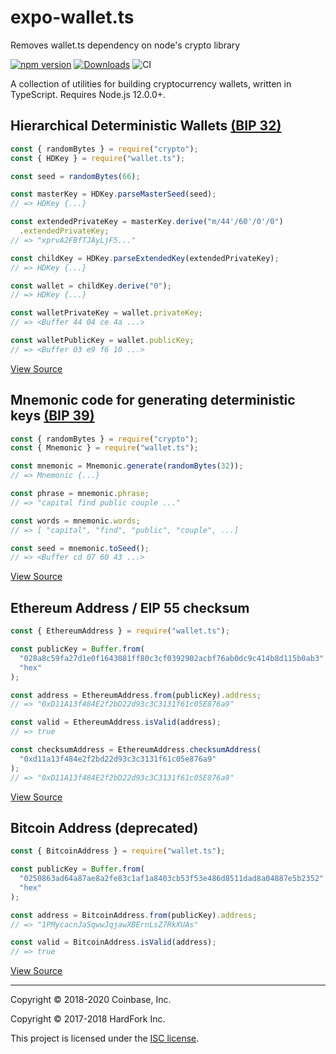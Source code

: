 # expo-wallet.ts

Removes wallet.ts dependency on node's crypto library

[![npm version](https://badge.fury.io/js/wallet.ts.svg)](https://www.npmjs.com/package/wallet.ts)
[![Downloads](https://img.shields.io/npm/dm/wallet.ts.svg)](https://www.npmjs.com/package/wallet.ts)
![CI](https://github.com/petejkim/wallet.ts/workflows/CI/badge.svg)

A collection of utilities for building cryptocurrency wallets, written in
TypeScript. Requires Node.js 12.0.0+.

## Hierarchical Deterministic Wallets [(BIP 32)](https://github.com/bitcoin/bips/blob/master/bip-0032.mediawiki)

```javascript
const { randomBytes } = require("crypto");
const { HDKey } = require("wallet.ts");

const seed = randomBytes(66);

const masterKey = HDKey.parseMasterSeed(seed);
// => HDKey {...}

const extendedPrivateKey = masterKey.derive("m/44'/60'/0'/0")
  .extendedPrivateKey;
// => "xprvA2FBfTJAyLjF5..."

const childKey = HDKey.parseExtendedKey(extendedPrivateKey);
// => HDKey {...}

const wallet = childKey.derive("0");
// => HDKey {...}

const walletPrivateKey = wallet.privateKey;
// => <Buffer 44 04 ce 4a ...>

const walletPublicKey = wallet.publicKey;
// => <Buffer 03 e9 f6 10 ...>
```

[View Source](https://github.com/petejkim/wallet.ts/blob/master/src/HDKey/index.ts)

## Mnemonic code for generating deterministic keys [(BIP 39)](https://github.com/bitcoin/bips/blob/master/bip-0039.mediawiki)

```javascript
const { randomBytes } = require("crypto");
const { Mnemonic } = require("wallet.ts");

const mnemonic = Mnemonic.generate(randomBytes(32));
// => Mnemonic {...}

const phrase = mnemonic.phrase;
// => "capital find public couple ..."

const words = mnemonic.words;
// => [ "capital", "find", "public", "couple", ...]

const seed = mnemonic.toSeed();
// => <Buffer cd 07 60 43 ...>
```

[View Source](https://github.com/petejkim/wallet.ts/blob/master/src/Mnemonic/index.ts)

## Ethereum Address / EIP 55 checksum

```javascript
const { EthereumAddress } = require("wallet.ts");

const publicKey = Buffer.from(
  "028a8c59fa27d1e0f1643081ff80c3cf0392902acbf76ab0dc9c414b8d115b0ab3",
  "hex"
);

const address = EthereumAddress.from(publicKey).address;
// => "0xD11A13f484E2f2bD22d93c3C3131f61c05E876a9"

const valid = EthereumAddress.isValid(address);
// => true

const checksumAddress = EthereumAddress.checksumAddress(
  "0xd11a13f484e2f2bd22d93c3c3131f61c05e876a9"
);
// => "0xD11A13f484E2f2bD22d93c3C3131f61c05E876a9"
```

[View Source](https://github.com/petejkim/wallet.ts/blob/master/src/EthereumAddress/index.ts)

## Bitcoin Address (deprecated)

```javascript
const { BitcoinAddress } = require("wallet.ts");

const publicKey = Buffer.from(
  "0250863ad64a87ae8a2fe83c1af1a8403cb53f53e486d8511dad8a04887e5b2352",
  "hex"
);

const address = BitcoinAddress.from(publicKey).address;
// => "1PMycacnJaSqwwJqjawXBErnLsZ7RkXUAs"

const valid = BitcoinAddress.isValid(address);
// => true
```

[View Source](https://github.com/petejkim/wallet.ts/blob/master/src/BitcoinAddress/index.ts)

---

Copyright © 2018-2020 Coinbase, Inc.

Copyright © 2017-2018 HardFork Inc.

This project is licensed under the
[ISC license](https://raw.githubusercontent.com/petejkim/wallet.ts/master/LICENSE).
